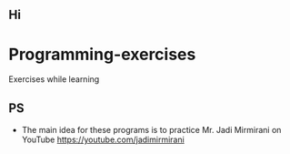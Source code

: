 ## Hi
# Programming-exercises
Exercises while learning
## PS
- The main idea for these programs is to practice Mr. Jadi Mirmirani on YouTube <a>https://youtube.com/jadimirmirani </a>
